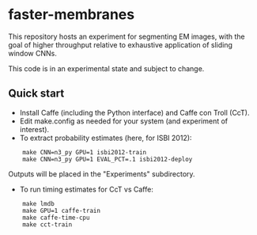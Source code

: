 # faster-membranes
This repository hosts an experiment for segmenting EM images, with the
goal of higher throughput relative to exhaustive application of sliding window CNNs.

This code is in an experimental state and subject to change.


## Quick start

-  Install Caffe (including the Python interface) and Caffe con Troll (CcT).
-  Edit make.config as needed for your system (and experiment of interest).
-  To extract probability estimates (here, for ISBI 2012):
```
    make CNN=n3_py GPU=1 isbi2012-train
    make CNN=n3_py GPU=1 EVAL_PCT=.1 isbi2012-deploy
```
  Outputs will be placed in the "Experiments" subdirectory.

-  To run timing estimates for CcT vs Caffe:
```
    make lmdb
    make GPU=1 caffe-train
    make caffe-time-cpu
    make cct-train
```
